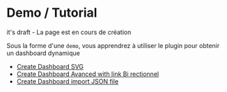  
# Demo / Tutorial

it's draft - La page est en cours de création

Sous la forme d'une `demo`, vous apprendrez à utiliser le plugin pour obtenir un dashboard dynamique




- [Create Dashboard SVG](tutorial1.md)
- [Create Dashboard Avanced with link Bi rectionnel](tutorial2.md)
- [Create Dashboard import JSON file](tutorial3.md)
